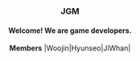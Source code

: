 <div align="center">
  <h3>JGM</h3>
  <h4>Welcome! We are game developers.</h4>
  <strong>Members</strong>
  |Woojin|Hyunseo|JiWhan|
</div>
